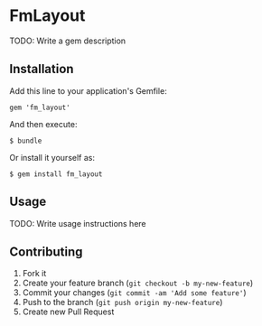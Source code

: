 # FmLayout

TODO: Write a gem description

## Installation

Add this line to your application's Gemfile:

    gem 'fm_layout'

And then execute:

    $ bundle

Or install it yourself as:

    $ gem install fm_layout

## Usage

TODO: Write usage instructions here

## Contributing

1. Fork it
2. Create your feature branch (`git checkout -b my-new-feature`)
3. Commit your changes (`git commit -am 'Add some feature'`)
4. Push to the branch (`git push origin my-new-feature`)
5. Create new Pull Request

